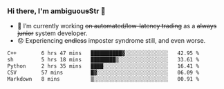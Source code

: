 ### Hi there, I'm ambiguou~~s~~Str 👋

<!--
**ambiguoustexture/ambiguoustexture** is a ✨ _special_ ✨ repository because its `README.md` (this file) appears on your GitHub profile.

Here are some ideas to get you started:
-->
- 🔭 I’m currently working ~~on automated/low-latency trading~~ as a ~~always junior~~ system developer.
- :worried: Experiencing ~~endless~~ imposter syndrome still, and even worse.

<!--START_SECTION:waka-->

```txt
C++        6 hrs 47 mins   ██████████▓░░░░░░░░░░░░░░   42.95 %
sh         5 hrs 18 mins   ████████▒░░░░░░░░░░░░░░░░   33.61 %
Python     2 hrs 35 mins   ████░░░░░░░░░░░░░░░░░░░░░   16.41 %
CSV        57 mins         █▓░░░░░░░░░░░░░░░░░░░░░░░   06.09 %
Markdown   8 mins          ▒░░░░░░░░░░░░░░░░░░░░░░░░   00.91 %
```

<!--END_SECTION:waka-->
